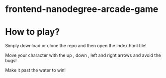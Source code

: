 frontend-nanodegree-arcade-game
===============================

# How to play?

Simply download or clone the repo and then open the index.html file!

Move your character with the up , down , left and right arrows and avoid the bugs!

Make it past the water to win!
